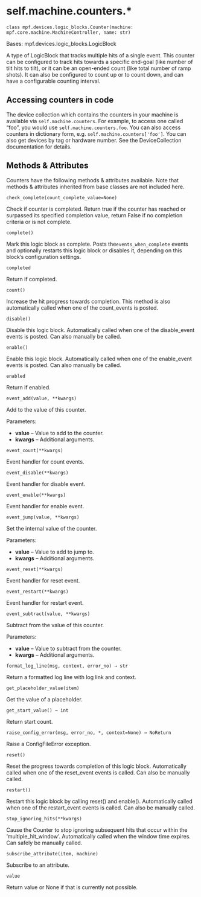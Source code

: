 
# self.machine.counters.*

`class mpf.devices.logic_blocks.Counter(machine: mpf.core.machine.MachineController, name: str)`

Bases: mpf.devices.logic_blocks.LogicBlock

A type of LogicBlock that tracks multiple hits of a single event. This counter can be configured to track hits towards a specific end-goal (like number of tilt hits to tilt), or it can be an open-ended count (like total number of ramp shots). It can also be configured to count up or to count down, and can have a configurable counting interval.

## Accessing counters in code

The device collection which contains the counters in your machine is available via `self.machine.counters`. For example, to access one called “foo”, you would use `self.machine.counters.foo`. You can also access counters in dictionary form, e.g. `self.machine.counters['foo']`. You can also get devices by tag or hardware number. See the DeviceCollection documentation for details.

## Methods & Attributes

Counters have the following methods & attributes available. Note that methods & attributes inherited from base classes are not included here.

`check_complete(count_complete_value=None)`

Check if counter is completed. Return true if the counter has reached or surpassed its specified completion value, return False if no completion criteria or is not complete.

`complete()`

Mark this logic block as complete. Posts the`events_when_complete` events and optionally restarts this logic block or disables it, depending on this block’s configuration settings.

`completed`

Return if completed.

`count()`

Increase the hit progress towards completion. This method is also automatically called when one of the count_events is posted.

`disable()`

Disable this logic block. Automatically called when one of the disable_event events is posted. Can also manually be called.

`enable()`

Enable this logic block. Automatically called when one of the enable_event events is posted. Can also manually be called.

`enabled`

Return if enabled.

`event_add(value, **kwargs)`

Add to the value of this counter.

Parameters:

* **value** – Value to add to the counter.
* **kwargs** – Additional arguments.

`event_count(**kwargs)`

Event handler for count events.

`event_disable(**kwargs)`

Event handler for disable event.

`event_enable(**kwargs)`

Event handler for enable event.

`event_jump(value, **kwargs)`

Set the internal value of the counter.

Parameters:

* **value** – Value to add to jump to.
* **kwargs** – Additional arguments.

`event_reset(**kwargs)`

Event handler for reset event.

`event_restart(**kwargs)`

Event handler for restart event.

`event_subtract(value, **kwargs)`

Subtract from the value of this counter.

Parameters:

* **value** – Value to subtract from the counter.
* **kwargs** – Additional arguments.

`format_log_line(msg, context, error_no) → str`

Return a formatted log line with log link and context.

`get_placeholder_value(item)`

Get the value of a placeholder.

`get_start_value() → int`

Return start count.

`raise_config_error(msg, error_no, *, context=None) → NoReturn`

Raise a ConfigFileError exception.

`reset()`

Reset the progress towards completion of this logic block. Automatically called when one of the reset_event events is called. Can also be manually called.

`restart()`

Restart this logic block by calling reset() and enable(). Automatically called when one of the restart_event events is called. Can also be manually called.

`stop_ignoring_hits(**kwargs)`

Cause the Counter to stop ignoring subsequent hits that occur within the ‘multiple_hit_window’. Automatically called when the window time expires. Can safely be manually called.

`subscribe_attribute(item, machine)`

Subscribe to an attribute.

`value`

Return value or None if that is currently not possible.

